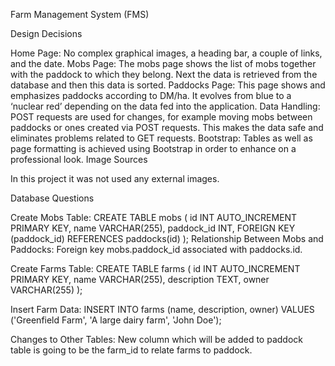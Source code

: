 Farm Management System (FMS)

Design Decisions

Home Page: No complex graphical images, a heading bar, a couple of links, and the date.
Mobs Page: The mobs page shows the list of mobs together with the paddock to which they belong. Next the data is retrieved from the database and then this data is sorted.
Paddocks Page: This page shows and emphasizes paddocks according to DM/ha. It evolves from blue to a ‘nuclear red’ depending on the data fed into the application.
Data Handling: POST requests are used for changes, for example moving mobs between paddocks or ones created via POST requests. This makes the data safe and eliminates problems related to GET requests.
Bootstrap: Tables as well as page formatting is achieved using Bootstrap in order to enhance on a professional look.
Image Sources

In this project it was not used any external images.

Database Questions

Create Mobs Table:
CREATE TABLE mobs (
    id INT AUTO_INCREMENT PRIMARY KEY,
    name VARCHAR(255),
    paddock_id INT,
    FOREIGN KEY (paddock_id) REFERENCES paddocks(id)
);
Relationship Between Mobs and Paddocks:
Foreign key mobs.paddock_id associated with paddocks.id.

Create Farms Table:
CREATE TABLE farms (
    id INT AUTO_INCREMENT PRIMARY KEY,
    name VARCHAR(255),
    description TEXT,
    owner VARCHAR(255)
);

Insert Farm Data:
INSERT INTO farms (name, description, owner) VALUES ('Greenfield Farm', 'A large dairy farm', 'John Doe');

Changes to Other Tables:
New column which will be added to paddock table is going to be the farm_id to relate farms to paddock.